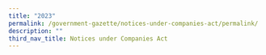 ```yaml
---
title: "2023"
permalink: /government-gazette/notices-under-companies-act/permalink/
description: ""
third_nav_title: Notices under Companies Act
---
```

